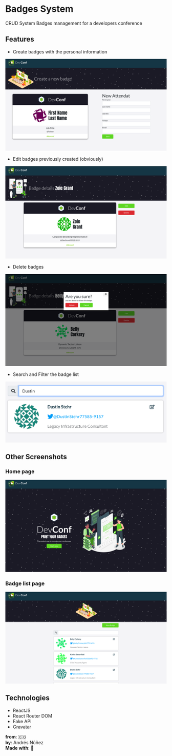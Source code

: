 # Badges System

CRUD System Badges management for a developers conference

## Features

- Create badges with the personal information

![NewBadge](./ReadmeImages/ImgNewBadge.png)

- Edit badges previously created (obviously)

![EditBadge](./ReadmeImages/ImgEditBage.png)

- Delete badges

![HomePage](./ReadmeImages/ImgDeleteModal.png)

- Search and Filter the badge list

![HomePage](./ReadmeImages/ImgFilterBadge.png)

## Other Screenshots

### Home page

![HomePage](./ReadmeImages/ImgHome.png)

### Badge list page

![BadgeList](./ReadmeImages/ImgBadgeList.png)

## Technologies

- ReactJS
- React Router DOM
- Fake API
- Gravatar 

**from**: 🇨🇴  
**by**: Andrés Núñez  
**Made with**: 💛
